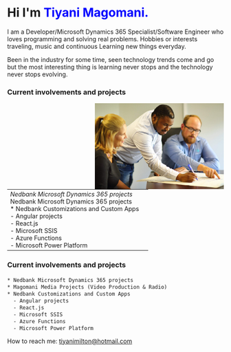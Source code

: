 # Hi I'm **<span style="color:blue">Tiyani Magomani.</span>**

I am a Developer/Microsoft Dynamics 365 Specialist/Software Engineer who loves programming and solving real problems.
Hobbies or interests traveling, music and continuous Learning new things everyday.

Been in the industry for some time, seen technology trends come and go but the most interesting thing is learning never stops and the technology never stops evolving.

### Current involvements and projects

<picture>
  <img alt="Shows an illustrated sun in light color mode and a moon with stars in dark color mode." src="IMG_0341.jpeg" width="300" style="float:right">
</picture>

|   |   |
|---|---|
| *Nedbank Microsoft Dynamics 365 projects <br>* Nedbank Microsoft Dynamics 365 projects <br> * Nedbank Customizations and Custom Apps <br>       - Angular projects <br>       - React.js <br>       - Microsoft SSIS <br>       - Azure Functions <br>       - Microsoft Power Platform | 
### Current involvements and projects

    * Nedbank Microsoft Dynamics 365 projects
    * Magomani Media Projects (Video Production & Radio)  
    * Nedbank Customizations and Custom Apps
      - Angular projects
      - React.js
      - Microsoft SSIS
      - Azure Functions
      - Microsoft Power Platform 

How to reach me: tiyanimilton@hotmail.com
